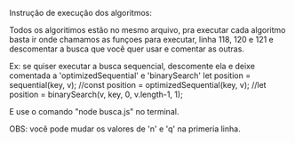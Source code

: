 Instrução de execução dos algoritmos:

Todos os algoritimos estão no mesmo arquivo, pra executar cada algoritmo basta ir onde chamamos as funçoes para executar, linha 118, 120 e 121
e descomentar a busca que você quer usar e comentar as outras.

Ex: se quiser executar a busca sequencial, descomente ela e deixe comentada a 'optimizedSequential' e 'binarySearch'
            let position = sequential(key, v);
            //const position = optimizedSequential(key, v);
            //let position = binarySearch(v, key, 0, v.length-1, 1);

E use o comando "node busca.js" no terminal.

OBS: você pode mudar os valores de 'n' e 'q' na primeria linha.
